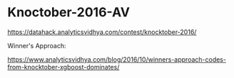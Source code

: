 # Knoctober-2016-AV
https://datahack.analyticsvidhya.com/contest/knocktober-2016/

Winner's Approach:

https://www.analyticsvidhya.com/blog/2016/10/winners-approach-codes-from-knocktober-xgboost-dominates/
